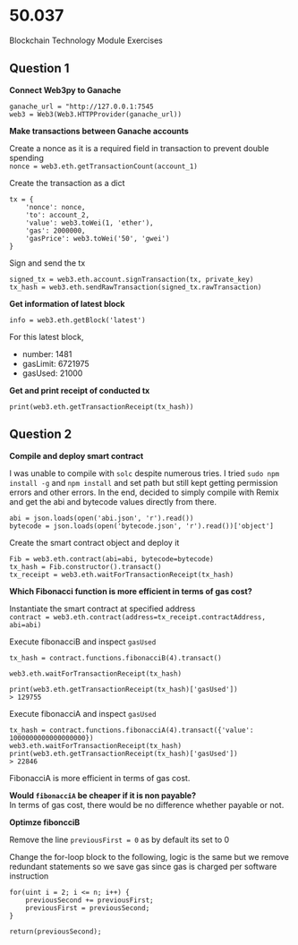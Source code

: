 # 50.037
Blockchain Technology Module Exercises

## Question 1
__Connect Web3py to Ganache__

```
ganache_url = "http://127.0.0.1:7545
web3 = Web3(Web3.HTTPProvider(ganache_url))
```

__Make transactions between Ganache accounts__

Create a nonce as it is a required field in transaction to prevent double spending  
`nonce = web3.eth.getTransactionCount(account_1)`

Create the transaction as a dict

```
tx = {
	'nonce': nonce,
	'to': account_2,
	'value': web3.toWei(1, 'ether'),
	'gas': 2000000,
	'gasPrice': web3.toWei('50', 'gwei')
}

```

Sign and send the tx    

```
signed_tx = web3.eth.account.signTransaction(tx, private_key)
tx_hash = web3.eth.sendRawTransaction(signed_tx.rawTransaction)
```

__Get information of latest block__  

`info = web3.eth.getBlock('latest')`

For this latest block, 
* number: 1481
* gasLimit: 6721975
* gasUsed: 21000

__Get and print receipt of conducted tx__
```
print(web3.eth.getTransactionReceipt(tx_hash))
```

## Question 2
__Compile and deploy smart contract__

I was unable to compile with `solc` despite numerous tries. I tried	`sudo npm install -g` and `npm install` and set path but still kept getting permission errors and other errors. In the end, decided to simply compile with Remix and get the abi and bytecode values directly from there.

```
abi = json.loads(open('abi.json', 'r').read())
bytecode = json.loads(open('bytecode.json', 'r').read())['object']
```

Create the smart contract object and deploy it  
```
Fib = web3.eth.contract(abi=abi, bytecode=bytecode)
tx_hash = Fib.constructor().transact()
tx_receipt = web3.eth.waitForTransactionReceipt(tx_hash)
```

__Which Fibonacci function is more efficient in terms of gas cost?__  

Instantiate the smart contract at specified address  
`contract = web3.eth.contract(address=tx_receipt.contractAddress, abi=abi)`

Execute fibonacciB and inspect `gasUsed`
```
tx_hash = contract.functions.fibonacciB(4).transact()

web3.eth.waitForTransactionReceipt(tx_hash)

print(web3.eth.getTransactionReceipt(tx_hash)['gasUsed'])
> 129755
```
Execute fibonacciA and inspect `gasUsed`
```
tx_hash = contract.functions.fibonacciA(4).transact({'value': 1000000000000000000})
web3.eth.waitForTransactionReceipt(tx_hash)
print(web3.eth.getTransactionReceipt(tx_hash)['gasUsed'])
> 22846
```

FibonacciA is more efficient in terms of gas cost.

__Would `fibonacciA` be cheaper if it is non payable?__   
In terms of gas cost, there would be no difference whether payable or not.

__Optimze fiboncciB__

Remove the line `previousFirst = 0` as by default its set to 0

Change the for-loop block to the following, logic is the same but we remove redundant statements so we save gas since gas is charged per software instruction
```
for(uint i = 2; i <= n; i++) {
	previousSecond += previousFirst;
	previousFirst = previousSecond;
}

return(previousSecond);
```













